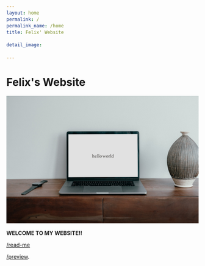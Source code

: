 ```yaml
---
layout: home
permalink: /
permalink_name: /home
title: Felix' Website

detail_image:

---
```

# Felix's Website
![hello](assets/hello_world.jpg)

**WELCOME TO MY WEBSITE!!**  

[/read-me](read-me)

[/preview](preview).

